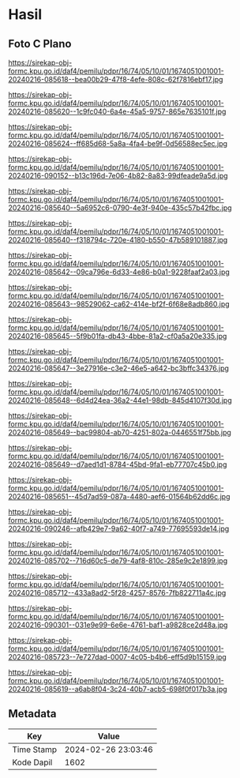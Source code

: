 # Hasil

## Foto C Plano

https://sirekap-obj-formc.kpu.go.id/daf4/pemilu/pdpr/16/74/05/10/01/1674051001001-20240216-085618--bea00b29-47f8-4efe-808c-62f7816ebf17.jpg

https://sirekap-obj-formc.kpu.go.id/daf4/pemilu/pdpr/16/74/05/10/01/1674051001001-20240216-085620--1c9fc040-6a4e-45a5-9757-865e7635101f.jpg

https://sirekap-obj-formc.kpu.go.id/daf4/pemilu/pdpr/16/74/05/10/01/1674051001001-20240216-085624--ff685d68-5a8a-4fa4-be9f-0d56588ec5ec.jpg

https://sirekap-obj-formc.kpu.go.id/daf4/pemilu/pdpr/16/74/05/10/01/1674051001001-20240216-090152--b13c196d-7e06-4b82-8a83-99dfeade9a5d.jpg

https://sirekap-obj-formc.kpu.go.id/daf4/pemilu/pdpr/16/74/05/10/01/1674051001001-20240216-085640--5a6952c6-0790-4e3f-940e-435c57b42fbc.jpg

https://sirekap-obj-formc.kpu.go.id/daf4/pemilu/pdpr/16/74/05/10/01/1674051001001-20240216-085640--f318794c-720e-4180-b550-47b589101887.jpg

https://sirekap-obj-formc.kpu.go.id/daf4/pemilu/pdpr/16/74/05/10/01/1674051001001-20240216-085642--09ca796e-6d33-4e86-b0a1-9228faaf2a03.jpg

https://sirekap-obj-formc.kpu.go.id/daf4/pemilu/pdpr/16/74/05/10/01/1674051001001-20240216-085643--98529062-ca62-414e-bf2f-6f68e8adb860.jpg

https://sirekap-obj-formc.kpu.go.id/daf4/pemilu/pdpr/16/74/05/10/01/1674051001001-20240216-085645--5f9b01fa-db43-4bbe-81a2-cf0a5a20e335.jpg

https://sirekap-obj-formc.kpu.go.id/daf4/pemilu/pdpr/16/74/05/10/01/1674051001001-20240216-085647--3e27916e-c3e2-46e5-a642-bc3bffc34376.jpg

https://sirekap-obj-formc.kpu.go.id/daf4/pemilu/pdpr/16/74/05/10/01/1674051001001-20240216-085648--6d4d24ea-36a2-44e1-98db-845d4107f30d.jpg

https://sirekap-obj-formc.kpu.go.id/daf4/pemilu/pdpr/16/74/05/10/01/1674051001001-20240216-085649--bac99804-ab70-4251-802a-0446551f75bb.jpg

https://sirekap-obj-formc.kpu.go.id/daf4/pemilu/pdpr/16/74/05/10/01/1674051001001-20240216-085649--d7aed1d1-8784-45bd-9fa1-eb77707c45b0.jpg

https://sirekap-obj-formc.kpu.go.id/daf4/pemilu/pdpr/16/74/05/10/01/1674051001001-20240216-085651--45d7ad59-087a-4480-aef6-01564b62dd6c.jpg

https://sirekap-obj-formc.kpu.go.id/daf4/pemilu/pdpr/16/74/05/10/01/1674051001001-20240216-090246--afb429e7-9a62-40f7-a749-77695593de14.jpg

https://sirekap-obj-formc.kpu.go.id/daf4/pemilu/pdpr/16/74/05/10/01/1674051001001-20240216-085702--716d60c5-de79-4af8-810c-285e9c2e1899.jpg

https://sirekap-obj-formc.kpu.go.id/daf4/pemilu/pdpr/16/74/05/10/01/1674051001001-20240216-085712--433a8ad2-5f28-4257-8576-7fb822711a4c.jpg

https://sirekap-obj-formc.kpu.go.id/daf4/pemilu/pdpr/16/74/05/10/01/1674051001001-20240216-090301--031e9e99-6e6e-4761-baf1-a9828ce2d48a.jpg

https://sirekap-obj-formc.kpu.go.id/daf4/pemilu/pdpr/16/74/05/10/01/1674051001001-20240216-085723--7e727dad-0007-4c05-b4b6-eff5d9b15159.jpg

https://sirekap-obj-formc.kpu.go.id/daf4/pemilu/pdpr/16/74/05/10/01/1674051001001-20240216-085619--a6ab8f04-3c24-40b7-acb5-698f0f017b3a.jpg


## Metadata

| Key        | Value               |
| ---------- | ------------------- |
| Time Stamp | 2024-02-26 23:03:46 |
| Kode Dapil | 1602                |



